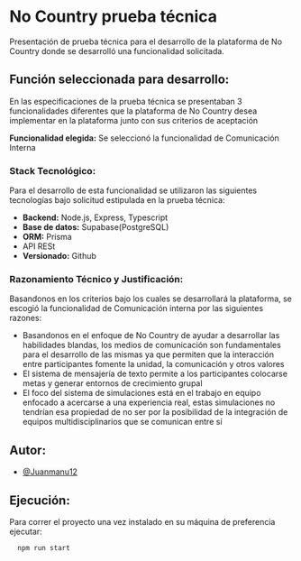 # No Country prueba técnica

Presentación de prueba técnica para el desarrollo de la plataforma de No Country donde se desarrolló una funcionalidad solicitada.

## Función seleccionada para desarrollo:

En las especificaciones de la prueba técnica se presentaban 3 funcionalidades diferentes que la plataforma de No Country desea implementar en la plataforma junto con sus criterios de aceptación

**Funcionalidad elegida:** Se seleccionó la funcionalidad de Comunicación Interna

### Stack Tecnológico:

Para el desarrollo de esta funcionalidad se utilizaron las siguientes tecnologías bajo solicitud estipulada en la prueba técnica:

- **Backend:** Node.js, Express, Typescript
- **Base de datos:** Supabase(PostgreSQL)
- **ORM:** Prisma
- API RESt
- **Versionado:** Github

### Razonamiento Técnico y Justificación:

Basandonos en los criterios bajo los cuales se desarrollará la plataforma, se escogió la funcionalidad de Comunicación interna por las siguientes razones:
- Basandonos en el enfoque de No Country de ayudar a desarrollar las habilidades blandas, los medios de comunicación son fundamentales para el desarrollo de las mismas ya que permiten que la interacción entre participantes fomente la unidad, la comunicación y otros valores
- El sistema de mensajería de texto permite a los participantes colocarse metas y generar entornos de crecimiento grupal
- El foco del sistema de simulaciones está en el trabajo en equipo enfocado a acercarse a una experiencia real, estas simulaciones no tendrían esa propiedad de no ser por la posibilidad de la integración de equipos multidisciplinarios que se comunican entre sí

## Autor:

- [@Juanmanu12](https://github.com/Juanmanu12)

## Ejecución:

Para correr el proyecto una vez instalado en su máquina de preferencia ejecutar: 

```bash
  npm run start
```


